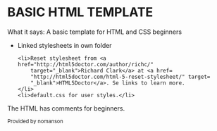 <h1>BASIC HTML TEMPLATE</h1>

<p>What it says: A basic template for HTML and CSS beginners</p>

<ul>
    <li>Linked stylesheets in own folder</li>

    <li>Reset stylesheet from <a href="http://html5doctor.com/author/richc/"
        target="_blank">Richard Clark</a> at <a href=
        "http://html5doctor.com/html-5-reset-stylesheet/" target=
        "_blank">HTML5Doctor</a>. Se links to learn more.
    </li>
    <li>default.css for user styles.</li>
</ul>

<p>The HTML has comments for beginners.</p>

<small>Provided by nomanson</small>